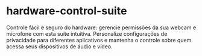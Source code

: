 # hardware-control-suite
Controle fácil e seguro do hardware: gerencie permissões da sua webcam e microfone com esta suíte intuitiva. Personalize configurações de privacidade para diferentes aplicativos e mantenha o controle sobre quem acessa seus dispositivos de áudio e vídeo.
